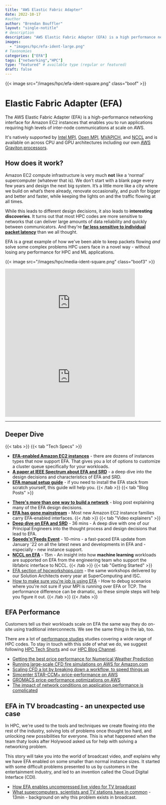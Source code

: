 ```yaml
---
title: "AWS Elastic Fabric Adapter"
date: 2022-10-17
#author
author: "Brendan Bouffler"
layout: "single-notitle"
# description
description: "AWS Elastic Fabric Adapter (EFA) is a high performance networking interface for EC2 instances that enables customers to run applications requiring high levels of inter-node communications at scale on AWS. EC2 instances that enables customers to run applications requiring high levels of inter-node communications at scale on AWS."
images:
  - "images/hpc/efa-ident-large.png"
# Taxonomies
categories: ["EFA"]
tags: ["networking","HPC"]
type: "featured" # available type (regular or featured)
draft: false
---
```


<style>
.boof {
  float:right !important;
  width:350px;
  padding: 10px;
  }
</style>

{{< image src="/images/hpc/efa-ident-square.png" class="boof" >}}

# Elastic Fabric Adapter (EFA)

The AWS Elastic Fabric Adapter (EFA) is a high-performance networking interface for Amazon EC2 instances that enables you to run applications requiring high levels of inter-node communications at scale on AWS.

It's natively supported by [Intel MPI](https://www.intel.com/content/www/us/en/developer/tools/oneapi/mpi-library.html#gs.f1ru48), [Open MPI](https://www.open-mpi.org/), [MVAPICH](https://mvapich.cse.ohio-state.edu/), and [NCCL](https://developer.nvidia.com/nccl) and is available on across CPU and GPU architectures including our own [AWS Graviton processors](https://aws.amazon.com/ec2/graviton/).

## How does it work?

Amazon EC2 compute infrastructure is very much **not** like a ‘normal’ supercomputer (whatever that is). We don’t start with a blank page every few years and design the next big system. It’s a little more like a city where we build on what’s there already, renovate occasionally, and push for bigger and better and faster, while keeping the lights on and the traffic flowing at all times.

While this leads to different design decisions, it also leads to **interesting discoveries**. It turns out that most HPC codes are more sensitive to networks that can deliver large amounts of data reliability and quickly between communicators. And they're **[far less sensitive to individual packet latency](https://aws.amazon.com/blogs/hpc/in-the-search-for-performance-theres-more-than-one-way-to-build-a-network/)** than we all thought.

EFA is a great example of how we've been able to keep packets flowing *and* solve some complex problems HPC users face in a novel way - without losing any performance for HPC and ML applications.

<style>
.boof3 {
  float:left !important;
  width:250px;
  padding: 10px;
  }
</style>
{{< image src="/images/hpc/media-ident-square.png" class="boof3" >}}
<iframe width="420" height="240" src="https://www.youtube.com/embed/inJxFXMMp0U?controls=0" title="YouTube video player" frameborder="0" allow="accelerometer; autoplay; clipboard-write; encrypted-media; gyroscope; picture-in-picture" allowfullscreen></iframe>
<iframe width="420" height="240" src="https://www.youtube.com/embed/XyllOcIQ_jM?controls=0" title="YouTube video player" frameborder="0" allow="accelerometer; autoplay; clipboard-write; encrypted-media; gyroscope; picture-in-picture" allowfullscreen></iframe>

---
## Deeper Dive
{{< tabs >}}
  {{< tab "Tech Specs" >}}
- **[EFA-enabled Amazon EC2 instances](https://docs.aws.amazon.com/AWSEC2/latest/UserGuide/efa.html#efa-instance-types)** - there are dozens of instances types that now support EFA. That gives you a lot of options to customize a cluster queue specifically for your workloads.
- **[A paper at IEEE Spectrum about EFA and SRD](https://hpc.news/ieeeSRD)** - a deep dive into the design decisions and characteristics of EFA and SRD.
- **[EFA manual setup guide](https://docs.aws.amazon.com/AWSEC2/latest/UserGuide/efa-start.html)** - if you need to install the EFA stack from scratch yourself, this guide will help you.
  {{< /tab >}}
  {{< tab "Blog Posts" >}}
* **[There\'s more than one way to build a network](https://aws.amazon.com/blogs/hpc/in-the-search-for-performance-theres-more-than-one-way-to-build-a-network/)** - blog post explaining many of the EFA design decisions.
* **[EFA has gone mainstream](https://aws.amazon.com/blogs/hpc/efa-is-now-mainstream/)** - Most new Amazon EC2 instance families carry EFA-enabled interfaces.
  {{< /tab >}}
  {{< tab "Video explainers" >}}
* **[Deep dive on EFA and SRD](https://youtu.be/IgPWzhIHX68)** - 36 mins - A deep dive with one of our Principal Engineers into the thought process and design decisions that lead to EFA.
* **[Speeds\'n\'Feeds Event](https://youtu.be/YjS0e4g7zk0)** - 10-mins - a fast-paced EFA update from January '22 on all the latest news and developments in EFA and - especially - new instance support.
* **[NCCL on EFA](https://youtu.be/kDtHpRB5luw)** - 15m - An insight into how **machine learning** workloads are supported on EFA from the engineering team who support the libfabric interface to NCCL.
  {{< /tab >}}
  {{< tab "Getting Started" >}}
* [EFA section of hpcworkshops.com](https://www.hpcworkshops.com/08-efa.html) - the same workshops delivered by our Solution Architects every year at SuperComputing and ISC.
* [How to make sure you\'re job is using EFA](https://youtu.be/Wq8EMMXsvyo) - How to debug scenarios where you're not sure if your MPI is running over EFA or TCP. The performance difference can be dramatic, so these simple steps will help you figure it out.
  {{< /tab >}}
{{< /tabs >}}

## EFA Performance

Customers tell us their workloads scale on EFA the same way they do on-site using traditional interconnects. We see the same thing in the lab, too.

There are a lot of [performance studies](/tags/performance) studies covering a wide range of HPC codes. To stay in touch with this side of what we do, we suggest following [HPC Tech Shorts](https://hpc.news/techshorts) and our [HPC Blog Channel](https://hpc.news/blog).

* [Getting the best price performance for Numerical Weather Prediction](https://aws.amazon.com/blogs/hpc/best-price-performance-for-nwp-on-aws/)
* [Running large-scale CFD fire simulations on AWS for Amazon.com](https://aws.amazon.com/blogs/hpc/amazon-runs-large-scale-cfd-fire-simulations-on-aws/)
* [Scaling CFD a lot by breaking down a workflow, to speed things up](https://youtu.be/F8YzcuYr7YI)
* [Simcenter STAR-CCM+ price-performance on AWS](https://aws.amazon.com/blogs/hpc/simcenter-star-ccm-price-performance-on-aws/)
* [GROMACS price-performance optimizations on AWS](https://aws.amazon.com/blogs/hpc/gromacs-price-performance-optimizations-on-aws/)
* [The impact of network conditions on application performance is complicated](https://youtu.be/gtQeLmZloJo)

## EFA in TV broadcasting - an unexpected use case

In HPC, we're used to the tools and techniques we create flowing into the rest of the industry, solving lots of problems once thought too hard, and unlocking new possibilities for everyone. This is what happened when the team thaty looks after Holywood asked us for help with solving a networking problem.

This story will take you into the world of broadcast video, andf explains why we have EFA enabled on some smaller than normal instance sizes. It started with some difficult problems presented to us by customers in the entertainment industry, and led to an invention called the Cloud Digital Interface (CDI).

* [How EFA enables uncompressed live video for TV broadcast](https://aws.amazon.com/blogs/hpc/how-we-enabled-uncompressed-live-video-with-cdi-over-efa/)
* [What supercomputers, scientists and TV stations have in common](https://youtu.be/x3zCTVP_LKQ) - 13min - background on why this problem exists in broadcast.
